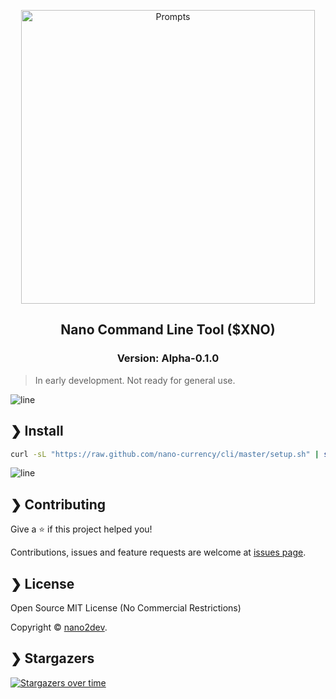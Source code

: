<p align="center">
  <img src="https://github.com/nano-currency/cli/raw/master/.github/banner.png" alt="Prompts" width="470" />
</p>

<h2 align="center">Nano Command Line Tool ($XNO)</h2>

<h3 align="center">Version: Alpha-0.1.0</h3>

> In early development. Not ready for general use. 

![line](https://github.com/nano-currency/cli/raw/master/.github/line.png)

## ❯ Install

```bash
curl -sL "https://raw.github.com/nano-currency/cli/master/setup.sh" | sh
```

![line](https://github.com/nano-currency/cli/raw/master/.github/line.png)

## ❯ Contributing

Give a ⭐️ if this project helped you!

Contributions, issues and feature requests are welcome at [issues page](https://github.com/nano-currency/cli/issues).

## ❯ License

Open Source MIT License (No Commercial Restrictions)

Copyright © [nano2dev](https://twitter.com/nano2dev).

## ❯ Stargazers

[![Stargazers over time](https://starchart.cc/nano-currency/cli.svg)](https://github.com/nano-currency/cli)
